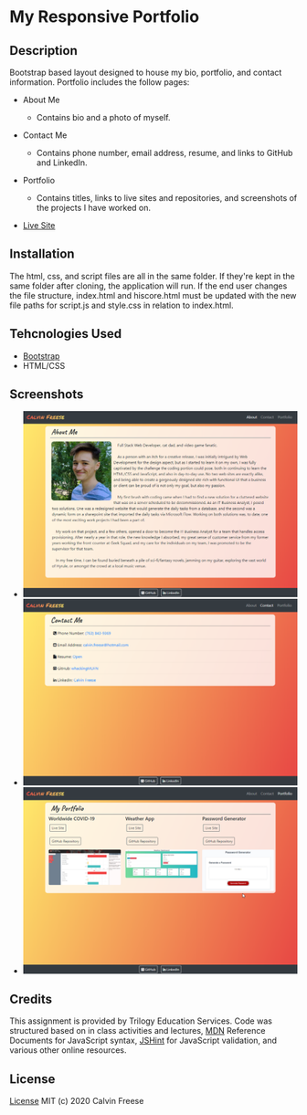 # My Responsive Portfolio

## Description

Bootstrap based layout designed to house my bio, portfolio, and contact information.
Portfolio includes the follow pages:
 * About Me
   * Contains bio and a photo of myself.
 * Contact Me
   * Contains phone number, email address, resume, and links to GitHub and LinkedIn.
 * Portfolio
   * Contains titles, links to live sites and repositories, and screenshots of the projects I have worked on.
    
* [Live Site](https://calvinfreese.github.io/MyPortfolio/)

## Installation
The html, css, and script files are all in the same folder. If they're kept in the same folder after cloning, the application will run. If the end user changes the file structure, index.html and hiscore.html must be updated with the new file paths for script.js and style.css in relation to index.html.

## Tehcnologies Used

* [Bootstrap](https://getbootstrap.com/)
* HTML/CSS

## Screenshots

* ![About Me](./Assets/Images/portfolio-abt-me.png)
* ![About Me](./Assets/Images/contact-me.png)
* ![About Me](./Assets/Images/portfolio-page.png)


## Credits
This assignment is provided by Trilogy Education Services. Code was structured based on in class activities and lectures, [MDN](https://developer.mozilla.org/en-US) Reference Documents for JavaScript syntax, [JSHint](https://jshint.com/) for JavaScript validation, and various other online resources. 

## License

[License](https://github.com/whackingMUFN/Homework/blob/master/Week%20Two/LICENSE.txt)
MIT (c) 2020 Calvin Freese

